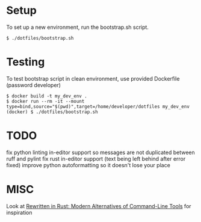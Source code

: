 # Setup
To set up a new environment, run the bootstrap.sh script.
```
$ ./dotfiles/bootstrap.sh
```

# Testing
To test bootstrap script in clean environment, use provided Dockerfile (password developer)
```
$ docker build -t my_dev_env .
$ docker run --rm -it --mount type=bind,source="$(pwd)",target=/home/developer/dotfiles my_dev_env
(docker) $ ./dotfiles/bootstrap.sh
```

# TODO
fix python linting in-editor support so messages are not duplicated between ruff and pylint
fix rust in-editor support (text being left behind after error fixed)
improve python autoformatting so it doesn't lose your place


# MISC
Look at [Rewritten in Rust: Modern Alternatives of Command-Line Tools](https://zaiste.net/posts/shell-commands-rust/) for inspiration
